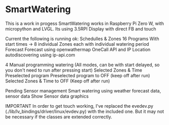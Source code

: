 # SmartWatering

This is a work in progess
SmartWatering works in Raspberry Pi Zero W, with micropython and LVGL.
Its using 3.5RPI Display with direct FB and touch

Current the following is running ok:
Schedulles & Zones 
  16 Programs With start times -> 8 individual Zones each with individual watering period
Forecast 
  Forecast using openwathermap OneCall API and IP Location autodiscovering using ip-api.com

4 Manual programming watering (All modes, can be with start delayed, so you don't need to run after pressing start)
  Selected Zones & Time
  Preselected program
  Preselected program to OFF (keep off after run)
  Selected Zones & Time to OFF (Keep off after run)

Pending
Sensor management
Smart watering using weather forecast data, sensor data
Show Sensor data graphics

IMPORTANT
In order to get touch working, I've replaced the evedev.py (./lib/lv_bindings/driver/linux/evdev.py) with the included one. But it may not be necessary if the classes are extended correctly.
